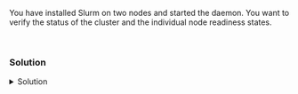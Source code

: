 You have installed Slurm on two nodes and started the daemon. You want to verify the status of the cluster and the individual node readiness states.

<br>

### Solution
<details>
<summary>Solution</summary>

Run the command scontrol show config to see the state of the cluster. What information is important to see here?
```plain
scontrol show config
```

Can you find the log location for where slurmd and slurmctld are writing in your cluster?

```plain
scontrol show config | grep -i log
```

Where are your logs writing? Why might this information be useful to you as an administrator?

Run the sinfo -N command to see the state of the nodes.

```plain
sinfo -N
```

How many nodes do you see? What are the node status and what do those mean? (man sinfo or sinfo --help)

What new information do you see when you add to the sinfo command?

```plain
sinfo -N l
```

If you are confident that you cluster is running properly, you can move on to the next stage, which is running simple and batch type jobs against the cluster.

</details>
